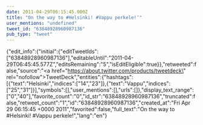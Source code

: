 ```yaml
---
date: 2011-04-29T06:15:45.000Z
title: "On the way to #Helsinki! #Vappu perkele!″"
user_mentions: "undefined"
tweet_id: "63848928960987136"
pub_type: "tweet"
---
```

{"edit_info":{"initial":{"editTweetIds":["63848928960987136"],"editableUntil":"2011-04-29T06:45:45.577Z","editsRemaining":"5","isEditEligible":true}},"retweeted":false,"source":"<a href=\"https://about.twitter.com/products/tweetdeck\" rel=\"nofollow\">TweetDeck</a>","entities":{"hashtags":[{"text":"Helsinki","indices":["14","23"]},{"text":"Vappu","indices":["25","31"]}],"symbols":[],"user_mentions":[],"urls":[]},"display_text_range":["0","40"],"favorite_count":"0","id_str":"63848928960987136","truncated":false,"retweet_count":"1","id":"63848928960987136","created_at":"Fri Apr 29 06:15:45 +0000 2011","favorited":false,"full_text":"On the way to #Helsinki! #Vappu perkele!","lang":"en"}
